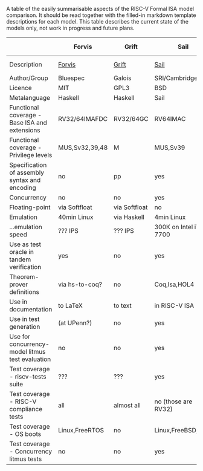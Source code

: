 A table of the easily summarisable aspects of the RISC-V Formal ISA model comparison.  It should be read together with the filled-in markdown template descriptions for each model.  This table describes the current state of the models only, not work in progress and future plans. 

|                                                   | Forvis        | Grift       | Sail                    | Riscv-semantics     |           | 
| ------------------------------------------------- | ------------- | ----------- | ------------------------| ------------------- | --------- |
| Description                                       | [Forvis](https://github.com/rsnikhil/Temporary_TGISA/blob/master/Forvis.md)    | [Grift](https://github.com/rsnikhil/Temporary_TGISA/blob/master/GRIFT.md)   | [Sail](https://github.com/rsnikhil/Temporary_TGISA/blob/master/Sail.md)                | [Riscv-semantics](https://github.com/rsnikhil/Temporary_TGISA/blob/master/riscv-haskell-semantics.md) |           | 
| Author/Group                                      | Bluespec      |Galois       |SRI/Cambridge            | MIT                 |           |   
| Licence                                           | MIT           |GPL3         |BSD                      | MIT                 |           |
| Metalanguage                                      | Haskell       |Haskell      |Sail                     | Haskell             |           |
| Functional coverage - Base ISA and extensions     | RV32/64IMAFDC |RV32/64GC    |RV64IMAC                 | RV32/64IMAF         |           |
| Functional coverage - Privilege levels            | MUS,Sv32,39,48|M            |MUS,Sv39                 | Sv39                |           |
| Specification of assembly syntax and encoding     | no            |pp           |yes                      | no                  |           |
| Concurrency                                       | no            |no           |yes                      | no                  |           |
| Floating-point                                    | via Softfloat |via Softfloat|no                       | Softfloat           |           |
| Emulation                                         | 40min Linux   |via Haskell  |4min Linux               | ?                   |           |
| ...emulation speed                                | ??? IPS       |??? IPS      |300K on Intel i7-7700    | 100K on 6700HQ      |           |
| Use as test oracle in tandem verification         | yes           |no           |yes                      | yes                 |           |
| Theorem-prover definitions                        | via hs-to-coq?|no           |Coq,Isa,HOL4             | yes                 |           |
| Use in documentation                              | to LaTeX      |to text      |in RISC-V ISA            | no                  |           |
| Use in test generation                            | (at UPenn?)   |no           |yes                      | no                  |           |
| Use for concurrency-model litmus test evaluation  | no            |no           |yes                      | no                  |           |
| Test coverage - riscv-tests suite                 | ???           |???          |yes                      | yes                 |           |
| Test coverage - RISC-V compliance tests           | all           |almost all   |no (those are RV32)      | yes                 |           |
| Test coverage - OS boots                          | Linux,FreeRTOS|no           |Linux,FreeBSD,seL4       | Linux               |           |
| Test coverage - Concurrency litmus tests          | no            |no           |yes                      | no                  |           |

